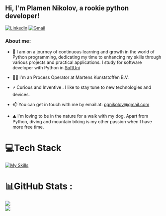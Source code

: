 ## Hi, I'm Plamen Nikolov, a rookie python developer!

[![Linkedin](https://img.shields.io/badge/-LinkedIn-blue?style=flat&logo=Linkedin&logoColor=white)](https://www.linkedin.com/in/pgnikolov/)
[![Gmail](https://img.shields.io/badge/-Gmail-c14438?style=flat&logo=Gmail&logoColor=white)](mailto:pgnikolov@gmail.com)

### About me:

- 🔭 I am on a journey of continuous learning and growth in the world of Python programming, dedicating my time to enhancing my skills through various projects and practical applications. I study for software developer with Python in [SoftUni](https://softuni.bg/curriculum)

- 👨‍🎓 I'm an Process Operator at Martens Kunststoffen B.V.
 
- ⚡ Curious and Inventive . I like to stay tune to new technologies and devices.

-  📫 You can get in touch with me by email at: pgnikolov@gmail.com

- ⛰️ I'm loving to be in the nature for a walk with my dog. Apart from Python, diving and mountain biking is my other passion when I have more free time.
  
# 💻Tech Stack
[![My Skills](https://skillicons.dev/icons?i=py,pycharm,github)](https://skillicons.dev)


# 📊GitHub Stats :
![](https://github-readme-streak-stats.herokuapp.com/?user=pgnikolov&theme=vue-dark&hide_border=false)<br/>
![](https://github-readme-stats.vercel.app/api/top-langs/?username=pgnikolov&theme=vue-dark&hide_border=false&include_all_commits=false&count_private=false&layout=compact)
          
